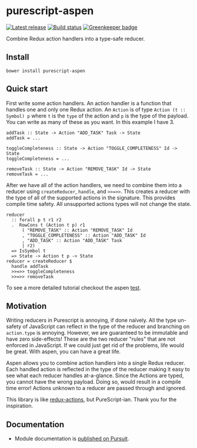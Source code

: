 # purescript-aspen

[![Latest release](https://pursuit.purescript.org/packages/purescript-aspen/badge)](https://pursuit.purescript.org/packages/purescript-aspen)
[![Build status](https://travis-ci.org/taylor1791/purescript-aspen.svg?branch=master)](https://travis-ci.org/taylor1791/purescript-aspen)
[![Greenkeeper badge](https://badges.greenkeeper.io/taylor1791/purescript-aspen.svg)](https://greenkeeper.io/)

Combine Redux action handlers into a type-safe reducer.

## Install

```
bower install purescript-aspen
```

## Quick start

First write some action handlers. An action handler is a function that handles
one and only one Redux action. An `Action` is of type `Action (t :: Symbol) p`
where `t` is the `type` of the action and `p` is the type of the payload. You
can write as many of these as you want. In this example I have 3.

```
addTask :: State -> Action "ADD_TASK" Task -> State
addTask = ...

toggleCompleteness :: State -> Action "TOGGLE_COMPLETENESS" Id -> State
toggleCompleteness = ...

removeTask :: State -> Action "REMOVE_TASK" Id -> State
removeTask = ...
```

After we have all of the action handlers, we need to combine them into a reducer
using `createReducer`, `handle`, and `>>=>>`. This creates a reducer with the
type of all of the supported actions in the signature. This provides compile
time safety. All unsupported actions types will not change the state.

```
reducer
  :: forall p t r1 r2
  .  RowCons t (Action t p) r1
      ( "REMOVE_TASK" :: Action "REMOVE_TASK" Id
      , "TOGGLE_COMPLETENESS" :: Action "ADD_TASK" Id
      , "ADD_TASK" :: Action "ADD_TASK" Task
      | r2)
  => IsSymbol t
  => State -> Action t p -> State
reducer = createReducer $
  handle addTask
  >>=>> toggleCompleteness
  >>=>> removeTask
```

To see a more detailed tutorial checkout the aspen
[test](https://github.com/taylor1791/purescript-aspen/blob/master/test/Main.purs).

## Motivation

Writing reducers in Purescript is annoying, if done naïvely. All the type
un-safety of JavaScript can reflect in the type of the reducer and branching
on `action.type` is annoying. However, we are guaranteed to be immutable and
have zero side-effects! These are the two reducer "rules" that are not enforced
in JavaScript. If we could just get rid of the problems, life would be great.
With aspen, you can have a great life.

Aspen allows you to combine action handlers into a single Redux reducer. Each
handled action is reflected in the type of the reducer making it easy to see
what each reducer handles at-a-glance. Since the Actions are typed, you cannot
have the wrong payload. Doing so, would result in a compile time error!
Actions unknown to a reducer are passed through and ignored.

This library is like [redux-actions](https://github.com/acdlite/redux-actions),
but PureScript-ian. Thank you for the inspiration.

## Documentation

- Module documentation is [published on Pursuit](http://pursuit.purescript.org/packages/purescript-aspen).

